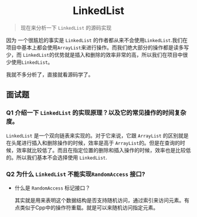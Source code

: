 # <center>LinkedList</center>

> 现在来分析一下 `LinkedList` 的源码实现

因为 一个很尴尬的事实是 `LinkedList` 的作者都从来不会使用`LinkedList`.我们在项目中基本上都会使用`ArrayList`来进行操作。而我们绝大部分的操作都是读多写少，而 `LinkedList`的优势就是插入和删除的效率非常的高，所以我们在项目中很少使用`LinkedList`。


我就不多分析了，直接就看源码学了。



## 面试题
### Q1 介绍一下 `LinkedList` 的实现原理？以及它的常见操作的时间复杂度。

`LinkedList` 是一个双向链表来实现的。对于它来说，它跟 `ArrayList` 的区别就是在头尾进行插入和删除操作的时候，效率是高于 `ArrayList`的。但是在查询的时候，效率就比较低了。而且在指定位置的删除和插入操作的时候，效率也是比较低的。所以我们基本不会选择使用 `LinkedList`.


### Q2 为什么 `LinkedList` 不能实现`RandomAccess` 接口?

- 什么是 `RandomAccess` 标记接口？

    其实就是用来表明这个数据结构是否支持随机访问，通过索引来访问元素。有点类似于Cpp中的操作符重载。就是可以来随机访问指定元素。


    
